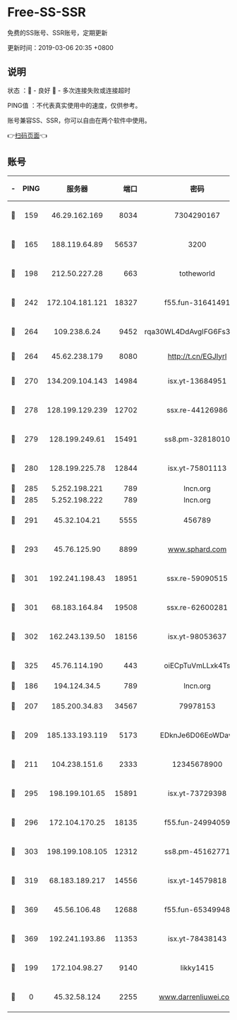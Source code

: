 # Free-SS-SSR

免费的SS账号、SSR账号，定期更新

更新时间：2019-03-06 20:35 +0800

## 说明

状态     ：🙂 - 良好 🙁 - 多次连接失败或连接超时

PING值   ：不代表真实使用中的速度，仅供参考。

账号兼容SS、SSR，你可以自由在两个软件中使用。

👉[扫码页面](https://liesauer.github.io/Free-SS-SSR/)👈

## 账号

|-|PING|服务器|端口|密码|加密方式|区域|
|:----:|:----:|:-----:|-----:|:----:|:----:|:----:|
|🙂|159|46.29.162.169|8034|7304290167|aes-256-cfb|RU|
|🙂|165|188.119.64.89|56537|3200|aes-256-cfb|RU|
|🙂|198|212.50.227.28|663|totheworld|aes-256-cfb|US|
|🙂|242|172.104.181.121|18327|f55.fun-31641491|aes-256-cfb|SG|
|🙂|264|109.238.6.24|9452|rqa30WL4DdAvgIFG6Fs3znzTa|aes-256-cfb|FR|
|🙂|264|45.62.238.179|8080|http://t.cn/EGJIyrl|rc4-md5|CA|
|🙂|270|134.209.104.143|14984|isx.yt-13684951|aes-256-cfb|SG|
|🙂|278|128.199.129.239|12702|ssx.re-44126986|aes-256-cfb|SG|
|🙂|279|128.199.249.61|15491|ss8.pm-32818010|aes-256-cfb|SG|
|🙂|280|128.199.225.78|12844|isx.yt-75801113|aes-256-cfb|SG|
|🙂|285|5.252.198.221|789|lncn.org|rc4|JP|
|🙂|285|5.252.198.222|789|lncn.org|rc4|JP|
|🙂|291|45.32.104.21|5555|456789|aes-256-cfb|SG|
|🙂|293|45.76.125.90|8899|www.sphard.com|aes-256-cfb|AU|
|🙂|301|192.241.198.43|18951|ssx.re-59090515|aes-256-cfb|US|
|🙂|301|68.183.164.84|19508|ssx.re-62600281|aes-256-cfb|US|
|🙂|302|162.243.139.50|18156|isx.yt-98053637|aes-256-cfb|US|
|🙂|325|45.76.114.190|443|oiECpTuVmLLxk4Ts|aes-256-cfb|AU|
|🙂|186|194.124.34.5|789|lncn.org|rc4|JP|
|🙂|207|185.200.34.83|34567|79978153|aes-256-cfb|US|
|🙂|209|185.133.193.119|5173|EDknJe6D06EoWDaw|aes-256-cfb|US|
|🙂|211|104.238.151.6|2333|12345678900|aes-256-cfb|JP|
|🙂|295|198.199.101.65|15891|isx.yt-73729398|aes-256-cfb|US|
|🙂|296|172.104.170.25|18135|f55.fun-24994059|aes-256-cfb|SG|
|🙂|303|198.199.108.105|12312|ss8.pm-45162771|aes-256-cfb|US|
|🙂|319|68.183.189.217|14556|isx.yt-14579818|aes-256-cfb|SG|
|🙂|369|45.56.106.48|12688|f55.fun-65349948|aes-256-cfb|US|
|🙂|369|192.241.193.86|11353|isx.yt-78438143|aes-256-cfb|US|
|🙁|199|172.104.98.27|9140|likky1415|aes-256-cfb|JP|
|🙁|0|45.32.58.124|2255|www.darrenliuwei.com|aes-256-cfb|JP|
